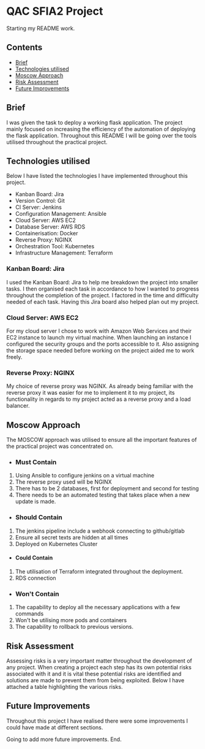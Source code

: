 # QAC SFIA2 Project

Starting my README work.

## Contents

- [Brief](#Brief)
- [Technologies utilised](#Technologies-utilised)
- [Moscow Approach](#Moscow-Approach)
- [Risk Assessment](#Risk-Assessment)
- [Future Improvements](#Future-Improvements)

## Brief

I was given the task to deploy a working flask application. The project mainly focused on increasing the efficiency of the automation of deploying the flask application. Throughout this README I will be going over the tools utilised throughout the practical project.


## Technologies utilised 
Below I have listed the technologies I have implemented throughout this project. 

 - Kanban Board: Jira
 - Version Control: Git
 - CI Server: Jenkins
 - Configuration Management: Ansible
 - Cloud Server: AWS EC2
 - Database Server: AWS RDS
 - Containerisation: Docker
 - Reverse Proxy: NGINX
 - Orchestration Tool: Kubernetes
 - Infrastructure Management: Terraform

### Kanban Board: Jira

I used the Kanban Board: Jira to help me breakdown the project into smaller tasks. I then organised each task in accordance to how I wanted to progress throughout the completion of the project. I factored in the time and difficulty needed of each task. Having this Jira board also helped plan out my project.

### Cloud Server: AWS EC2

For my cloud server I chose to work with Amazon Web Services and their EC2 instance to launch my virtual machine. When launching an instance I configured the security groups and the ports accessible to it. Also assigning the storage space needed before working on the project aided me to work freely. 

### Reverse Proxy: NGINX

My choice of reverse proxy was NGINX. As already being familiar with the reverse proxy it was easier for me to implement it to my project, its functionality in regards to my project acted as a reverse proxy and a load balancer.

## Moscow Approach

The MOSCOW approach was utilised to ensure all the important features of the practical project was concentrated on.

- ### Must Contain
1. Using Ansible to configure jenkins on a virtual machine
2. The reverse proxy used will be NGINX
3. There has to be 2 databases, first for deployment and second for testing
4. There needs to be an automated testing that takes place when a new update is made. 
- ### Should Contain
1. The jenkins pipeline include a webhook connecting to github/gitlab
2. Ensure all secret texts are hidden at all times
3. Deployed on Kubernetes Cluster
- #### Could Contain
1. The utilisation of Terraform integrated throughout the deployment. 
2. RDS connection
- ### Won't Contain
1. The capability to deploy all the necessary applications with a few commands
2. Won't be utilising more pods and containers 
3. The capability to rollback to previous versions.

## Risk Assessment

Assessing risks is a very important matter throughout the development
of any project. When creating a project each step has its own potential risks associated with it and it is vital these potential
risks are identified and solutions are made to prevent them from being exploited. Below I have attached a table highlighting the various risks.

## Future Improvements

Throughout this project I have realised there were some improvements I could have made at different sections. 

Going to add more future improvements.
End.

